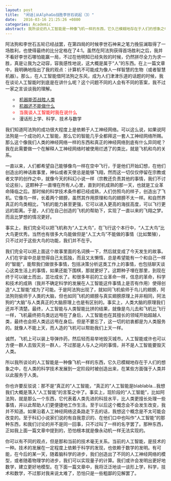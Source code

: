 ```yaml
---
layout: post
title:  "闲话|从AlphaGo战胜李世石说起（3）"
date:   2016-03-16 21:25:26 +0800
categories: Academic
abstract: 我所谈论的人工智能是一种像飞机一样的东西，它久已模糊地存在于人们的想象之中，在人类的科学技术发展到一定阶段时被创造出来，在某些方面强于人类并以此服务于人类。
---
```


<p style="text-align:left">
阿法狗和李世石五轮已经战罢，在第四局的时候李世石神来之笔力挽狂澜取得了一场胜利，也使得最终的比分定格在了4:1。虽然在阿法狗获得首场胜利之后，我并不看好李世石哪怕能赢一局，不过在他明知已经失败的时候，仍然拼尽全力为求一胜，真是让我为之动容，容我感性地说，这大概是属于“人”的东西。在上一篇文章中，我明确地指出了我的观点：计算机不可能成为像人一样智慧的生物（或者智慧机器）。那么，在人工智能借阿法狗之东风，成为人们津津乐道的话题的时候，我在谈论人工智能时到底是在讲什么呢？这个问题不同的人会有不同的答案，我不过一家之言谈谈我的理解。
</p>

<ul style="text-align:left;list-style:circle;list-style-position:inside">
	<li><a href="http://daib13.github.io/academic/2016/03/09/academic1.html">机器能否战胜人类</a></li>
	<li><a href="http://daib13.github.io/academic/2016/03/12/academic2.html">机器还不能做什么</a></li>
	<li style="color:red">当我谈人工智能时我在说什么</li>
	<li>漫话形上学、科学、技术与数学</li>
</ul>


<p style="text-align:left">
我们知道阿法狗的成功很大程度上是依赖于人工神经网络。可以这么说，如果说阿法狗是一个成功的人工智能，那么它的智能几乎全都拜这一套人工神经网络所赐。那么这个像我们人类的神经网络一样的东西和真正的神经网络到底有什么异同呢？我在此需要做一个在解释人工神经网络时被使用烂透了的类比，就是飞机和鸟的关系。
</p>

<p style="text-align:left">
一直以来，人们都希望自己能够像鸟一样在空中飞行，于是他们开始幻想，在他们创造出的神话故事里，神仙或者天使总是能够飞翔，然而这一切仅仅停留在宗教或者文学的创作之中，就像今天的科幻小说一样（宗教还负责其他的事情，我们不讨论这些）。这颗种子一直埋在所有人心里，直到时机成熟的那一天，也就是工业革命降临之后。那时候的科学技术条件都已经成熟，人们仿照鸟的样子，创造出了飞机。它像鸟一样，长着两个翅膀，虽然其作用原理和鸟的翅膀不太一样。和自然界真正的鸟类相比，飞机的能力甚至更强，它可以进入更高的海拔高度，可以飞行更远的距离。于是，人们在自己创造的飞机的帮助下，实现了一直以来的飞翔之梦。而且比梦想的情况更好。
</p>

<p style="text-align:left">
事实上，我们完全可以把飞机称为“人工大鸟”，在飞行这个本行中，“人工大鸟”比大鸟更优秀。当然也有很多大鸟能做但是“人工大鸟”不能做的事情（比如繁殖），只不过对于这些大鸟的功能，我们并不在乎。
</p>

<p style="text-align:left">
我们完全可以把上面这个故事里面的名词换一下，然后就变成了今天发生的故事。人们在宇宙中总是觉得自己太孤独，而且又太懒惰，总是希望能有一个和自己一样的“智能”，能帮我们做很多事情，包括决策分析这类工作上的事情，也包括聊天谈心这类生活上的事情，如果还能下围棋，那就更好了。这颗种子埋在那里，到现在终于可以破土而出，茁壮成长了。和很多年前的工业革命一样，信息的革命，科学和技术的成熟（我并不确定科学的发展在人工智能这件事情上是否有作用）使得创造“人工智能”成为了可能。于是阿法狗出现了，就如同飞机偷师于鸟儿的翅膀，阿法狗则偷师于人类的大脑，但也如同飞机的翅膀与真实翅膀原理上并非相同，阿法狗的“大脑”与人类真正的大脑原理上也是有区别的。事实上，人类大脑的原理我们还并不清楚。最终，人工智能与人类智能比拼的结果，就像是鸟儿去和飞机比飞行一样，飞机最终把鸟类远远甩在了身后，人工智能也在其擅长的领域开始超越人类，最终也会把人类远远甩在身后。但是不要忘了，这一切的初衷都是为人类服务的。就像人不能上天，而人造的飞机可以帮助我们上天一样。
</p>

<p style="text-align:left">
诚然，飞机上可以装上导弹炸药，然后轻而易举地毁灭城市。人工智能或许也可以方便一群人去毁灭另一群人，不过那是人与人之间的事情，并不是人工智能要毁灭人类。
</p>

<p style="text-align:left">
所以我所谈论的人工智能是一种像飞机一样的东西，它久已模糊地存在于人们的想象之中，在人类的科学技术发展到一定阶段时被创造出来，在某些方面强于人类并以此服务于人类。
</p>

<p style="text-align:left">
你也许要反驳说：那不是“真正的”人工智能，“真正的”人工智能是blablabla…我想我们大概是落入“人工智能”的言筌之中了。事实上，现阶段的“人工智能”，比如阿法狗，就是那么一个东西，它代表着人类先进的科技水平，比人类更擅长处理一些事情，并以此帮助人们更便捷地工作生活。至于以后这个概念会不会发生改变，我并不知道。如果沿着人工神经网络这条路走下去的话，我想这个概念是不太可能会改变的。至于科幻小说家们说的有自我意识的、在他们口中也叫作“人工智能”的那种东西，和我们讨论的并不是同一回事，只不过叫了一样的名字罢了。那种东西，正如我上面一篇文章中提到的，恐怕根本就是像永动机一样无法实现的。
</p>

<p style="text-align:left">
你可以有不同的观点，但是那和当前的技术毫无关系。当前的人工智能，是技术的一种。技术的发展在一定程度上依赖于科学的发现，也依赖于数学的发明。有可能，在今后的某一天，随着脑科学的进步，我们创造出了不同的人工神经网络的模型，或者随着物理学的进步，我们可以实现量子的计算。我们或许会发明出更好地数学，建立更好地模型。在下面一篇文章中，我将泛泛地谈一谈形上学，科学，技术和数学，不过那对我来说太难了，恐怕只是一些粗鄙的见解罢了。
</p>
